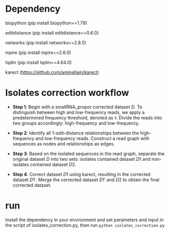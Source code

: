 # Dependency

biopython (pip install biopython==1.79)

editdistance (pip install editdistance==0.6.0)

networkx (pip install networkx==2.8.5)

mpire (pip install mpire==2.6.0)

tqdm (pip install tqdm==4.64.0)

karect (https://github.com/aminallam/karect)

# Isolates correction workflow

- **Step 1**: Begin with a smallRNA_propor corrected dataset $D$. To distinguish between high and low-frequency reads, we apply a predetermined frequency threshold, denoted as τ. Divide the reads into two groups accordingly: high-frequency and low-frequency.

- **Step 2**: Identify all 1-edit-distance relationships between the high-frequency and low-frequency reads. Construct a read graph with sequences as nodes and relationships as edges.

- **Step 3**: Based on the isolated sequences in the read graph, separate the original dataset $D$ into two sets: isolates contained dataset $D1$ and non-isolates contained dataset $D2$.

- **Step 4**: Correct dataset $D1$ using karect, resulting in the corrected dataset $D1'$. Merge the corrected dataset $D1'$ and $D2$ to obtain the final corrected dataset.

# run
Install the dependency in your environment and set parameters and input in the script of isolates_correction.py, then run 
`python isolates_correction.py`